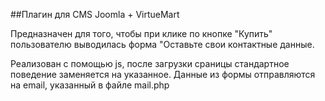 ##Плагин для CMS Joomla + VirtueMart

Предназначен для того, чтобы при клике по кнопке "Купить" пользователю 
выводилась форма "Оставьте свои контактные данные.

Реализован с помощью js, после загрузки сраницы стандартное поведение
заменяется на указанное. Данные из формы отправляются на email,
указанный в файле mail.php
